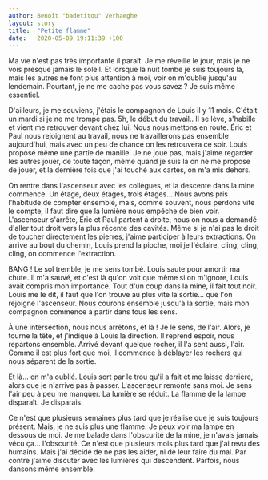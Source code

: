 ```yaml
---
author: Benoît "badetitou" Verhaeghe
layout: story
title:  "Petite flamme"
date:   2020-05-09 19:11:39 +100
---
```


Ma vie n'est pas très importante il paraît.
Je me réveille le jour, mais je ne vois presque jamais le soleil.
Et lorsque la nuit tombe je suis toujours là, mais les autres ne font plus attention à moi, voir on m'oublie jusqu'au lendemain.
Pourtant, je ne me cache pas vous savez ?
Je suis même essentiel.

D'ailleurs, je me souviens, j'étais le compagnon de Louis il y 11 mois.
C'était un mardi si je ne me trompe pas.
5h, le début du travail.. Il se lève, s'habille et vient me retrouver devant chez lui.
Nous nous mettons en route.
Éric et Paul nous rejoignent au travail, nous ne travaillerons pas ensemble aujourd'hui, mais avec un peu de chance on les retrouvera ce soir.
Louis propose même une partie de manille.
Je ne joue pas, mais j'aime regarder les autres jouer, de toute façon, même quand je suis là on ne me propose de jouer,
    et la dernière fois que j'ai touché aux cartes, on m'a mis dehors.

On rentre dans l'ascenseur avec les collègues, et la descente dans la mine commence.
Un étage, deux étages, trois étages... Nous avons pris l'habitude de compter ensemble,
    mais, comme souvent, nous perdons vite le compte, il faut dire que la lumière nous empêche de bien voir.
L'ascenseur s'arrête, Éric et Paul partent à droite, nous on nous a demandé d'aller tout droit vers la plus récente des cavités.
Même si je n'ai pas le droit de toucher directement les pierres, j'aime participer à leurs extractions.
On arrive au bout du chemin, Louis prend la pioche, moi je l'éclaire, cling, cling, cling, on commence l'extraction.

BANG !
Le sol tremble, je me sens tombé.
Louis saute pour amortir ma chute.
Il m'a sauvé, et c'est là qu'on voit que même si on m'ignore, Louis avait compris mon importance.
Tout d'un coup dans la mine, il fait tout noir.
Louis me le dit, il faut que l'on trouve au plus vite la sortie... que l'on rejoigne l'ascenseur.
Nous courons ensemble jusqu'à la sortie, mais mon compagnon commence à partir dans tous les sens.

À une intersection, nous nous arrêtons, et là !
Je le sens, de l'air.
Alors, je tourne la tête, et j'indique à Louis la direction.
Il reprend espoir, nous repartons ensemble.
Arrivé devant quelque rocher, il l'a sent aussi, l'air.
Comme il est plus fort que moi, il commence à déblayer les rochers qui nous séparent de la sortie.

Et là... on m'a oublié.
Louis sort par le trou qu'il a fait et me laisse derrière, alors que je n'arrive pas à passer.
L'ascenseur remonte sans moi.
Je sens l'air peu à peu me manquer.
La lumière se réduit.
La flamme de la lampe disparaît.
Je disparais.

Ce n'est que plusieurs semaines plus tard que je réalise que je suis toujours présent.
Mais, je ne suis plus une flamme.
Je peux voir ma lampe en dessous de moi.
Je me balade dans l'obscurité de la mine, je n'avais jamais vécu ça... l'obscurité.
Ce n'est que plusieurs mois plus tard que j'ai revu des humains.
Mais j'ai décidé de ne pas les aider, ni de leur faire du mal.
Par contre j'aime discuter avec les lumières qui descendent.
Parfois, nous dansons même ensemble.
